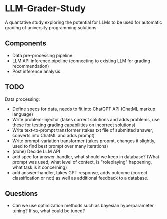 # LLM-Grader-Study
A quantative study exploring the potential for LLMs to be used for automatic grading of university programming solutions.

## Components

- Data pre-processing pipeline
- LLM API inference pipeline (connecting to existing LLM for grading recommendation)
- Post inference analysis

## TODO 

Data processing:
- Define specs for data, needs to fit into ChatGPT API (ChatML markup language)
- Write problem-injector (takes correct solutions and adds problems, use these for testing grading capabilities on incorrect solutions)
- Write text-to-prompt transformer (takes txt file of submitted answer, converts into ChatML and adds prompt)
- Write prompt-variation transformer (takes propmt, changes it slightly, used to find best prompt over many iterations)
- (done) Decide LLM API 
- add spec for answer-handler, what should we keep in database? (What prompt was used, what level of context, is "roleplaying" happening, what task is it concerning)
- add answer-handler, takes GPT response, adds outcome (correct classification or not) as well as additional feedback to a database. 


## Questions

- Can we use optimization methods such as bayesian hyperparameter tuning? If so, what could be tuned?

